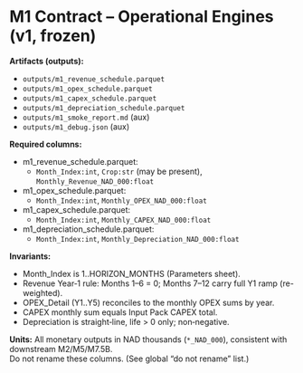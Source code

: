 # M1 Contract – Operational Engines (v1, frozen)

**Artifacts (outputs):**
- `outputs/m1_revenue_schedule.parquet`
- `outputs/m1_opex_schedule.parquet`
- `outputs/m1_capex_schedule.parquet`
- `outputs/m1_depreciation_schedule.parquet`
- `outputs/m1_smoke_report.md` (aux)
- `outputs/m1_debug.json` (aux)

**Required columns:**
- m1_revenue_schedule.parquet:
  - `Month_Index:int`, `Crop:str` (may be present), `Monthly_Revenue_NAD_000:float`
- m1_opex_schedule.parquet:
  - `Month_Index:int`, `Monthly_OPEX_NAD_000:float`
- m1_capex_schedule.parquet:
  - `Month_Index:int`, `Monthly_CAPEX_NAD_000:float`
- m1_depreciation_schedule.parquet:
  - `Month_Index:int`, `Monthly_Depreciation_NAD_000:float`

**Invariants:**
- Month_Index is 1..HORIZON_MONTHS (Parameters sheet).
- Revenue Year‑1 rule: Months 1–6 = 0; Months 7–12 carry full Y1 ramp (re-weighted).
- OPEX_Detail (Y1..Y5) reconciles to the monthly OPEX sums by year.
- CAPEX monthly sum equals Input Pack CAPEX total.
- Depreciation is straight‑line, life > 0 only; non‑negative.

**Units:**
All monetary outputs in NAD thousands (`*_NAD_000`), consistent with downstream M2/M5/M7.5B.  
Do not rename these columns. (See global “do not rename” list.) 
